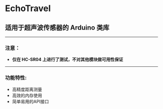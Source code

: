 # EchoTravel

## 适用于超声波传感器的 Arduino 类库

---

### 注意：
- **仅在 HC-SR04 上进行了测试，不对其他模块做可用性保证**

---

### 功能特性:
- 高精度距离测量
- 高效的内存使用
- 简单易用的API接口

